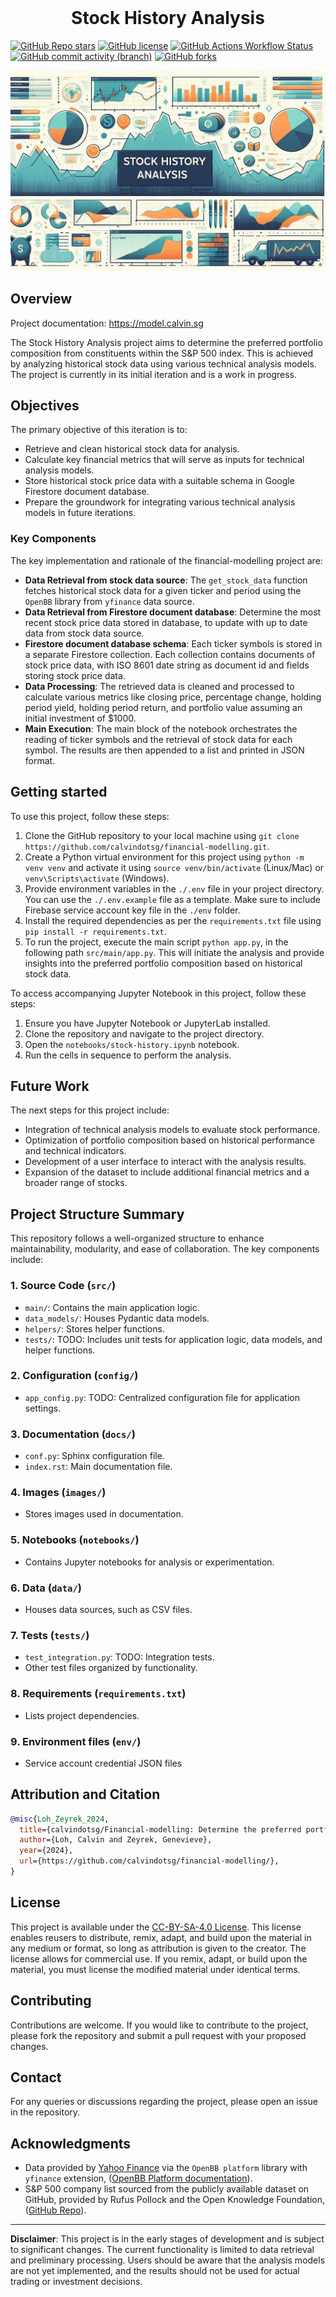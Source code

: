 <!-- PROJECT LOGO -->
<br />
<p align="center">
  <h1 align="center">Stock History Analysis</h1>
</p>
<!-- PROJECT LOGO -->

[![GitHub Repo stars](https://img.shields.io/github/stars/calvindotsg/financial-modelling)](https://github.com/calvindotsg/financial-modelling/stargazers)
[![GitHub license](https://img.shields.io/github/license/calvindotsg/financial-modelling)](./LICENSE)
[![GitHub Actions Workflow Status](https://img.shields.io/github/actions/workflow/status/calvindotsg/financial-modelling/documentation.yml)](https://github.com/calvindotsg/financial-modelling/actions/workflows/documentation.yml)
[![GitHub commit activity (branch)](https://img.shields.io/github/commit-activity/w/calvindotsg/financial-modelling/main)](https://github.com/calvindotsg/financial-modelling/commits/main/)
[![GitHub forks](https://img.shields.io/github/forks/calvindotsg/financial-modelling)](https://github.com/calvindotsg/financial-modelling/forks)


[![Project banner](images/project_banner.jpeg)](https://model.calvin.sg)

## Overview
Project documentation: https://model.calvin.sg

The Stock History Analysis project aims to determine the preferred portfolio composition from constituents within the S&P 500 index. This is achieved by analyzing historical stock data using various technical analysis models. The project is currently in its initial iteration and is a work in progress.

## Objectives
The primary objective of this iteration is to:
- Retrieve and clean historical stock data for analysis.
- Calculate key financial metrics that will serve as inputs for technical analysis models.
- Store historical stock price data with a suitable schema in Google Firestore document database.
- Prepare the groundwork for integrating various technical analysis models in future iterations.

### Key Components
The key implementation and rationale of the financial-modelling project are:
- **Data Retrieval from stock data source**: The `get_stock_data` function fetches historical stock data for a given ticker and period using the `OpenBB` library from `yfinance` data source.
- **Data Retrieval from Firestore document database**: Determine the most recent stock price data stored in database, to update with up to date data from stock data source.
- **Firestore document database schema**: Each ticker symbols is stored in a separate Firestore collection. Each collection contains documents of stock price data, with ISO 8601 date string as document id and fields storing stock price data.
- **Data Processing**: The retrieved data is cleaned and processed to calculate various metrics like closing price, percentage change, holding period yield, holding period return, and portfolio value assuming an initial investment of $1000.
- **Main Execution**: The main block of the notebook orchestrates the reading of ticker symbols and the retrieval of stock data for each symbol. The results are then appended to a list and printed in JSON format.

## Getting started
To use this project, follow these steps:
1. Clone the GitHub repository to your local machine using `git clone https://github.com/calvindotsg/financial-modelling.git`.
2. Create a Python virtual environment for this project using `python -m venv venv` and activate it using `source venv/bin/activate` (Linux/Mac) or `venv\Scripts\activate` (Windows).
3. Provide environment variables in the `./.env` file in your project directory. You can use the `./.env.example` file as a template. Make sure to include Firebase service account key file in the `./env` folder.
4. Install the required dependencies as per the `requirements.txt` file using `pip install -r requirements.txt`.
5. To run the project, execute the main script `python app.py`, in the following path `src/main/app.py`. This will initiate the analysis and provide insights into the preferred portfolio composition based on historical stock data.

To access accompanying Jupyter Notebook in this project, follow these steps:
1. Ensure you have Jupyter Notebook or JupyterLab installed.
2. Clone the repository and navigate to the project directory.
3. Open the `notebooks/stock-history.ipynb` notebook.
4. Run the cells in sequence to perform the analysis.

## Future Work
The next steps for this project include:
- Integration of technical analysis models to evaluate stock performance.
- Optimization of portfolio composition based on historical performance and technical indicators.
- Development of a user interface to interact with the analysis results.
- Expansion of the dataset to include additional financial metrics and a broader range of stocks.

## Project Structure Summary

This repository follows a well-organized structure to enhance maintainability, modularity, and ease of collaboration. The key components include:

### 1. Source Code (`src/`)

- `main/`: Contains the main application logic.
- `data_models/`: Houses Pydantic data models.
- `helpers/`: Stores helper functions.
- `tests/`: TODO: Includes unit tests for application logic, data models, and helper functions.

### 2. Configuration (`config/`)

- `app_config.py`: TODO: Centralized configuration file for application settings.

### 3. Documentation (`docs/`)

- `conf.py`: Sphinx configuration file.
- `index.rst`: Main documentation file.

### 4. Images (`images/`)

- Stores images used in documentation.

### 5. Notebooks (`notebooks/`)

- Contains Jupyter notebooks for analysis or experimentation.

### 6. Data (`data/`)

- Houses data sources, such as CSV files.

### 7. Tests (`tests/`)

- `test_integration.py`: TODO: Integration tests.
- Other test files organized by functionality.

### 8. Requirements (`requirements.txt`)

- Lists project dependencies.

### 9. Environment files (`env/`)

- Service account credential JSON files

## Attribution and Citation

```bibtex
@misc{Loh_Zeyrek_2024,
  title={calvindotsg/Financial-modelling: Determine the preferred portfolio composition from constituents within the S&P 500 index},
  author={Loh, Calvin and Zeyrek, Genevieve},
  year={2024},
  url={https://github.com/calvindotsg/financial-modelling/},
}
```

## License
This project is available under the [CC-BY-SA-4.0 License](LICENSE.md). This license enables reusers to distribute, remix, adapt, and build upon the material in any medium or format, so long as attribution is given to the creator. The license allows for commercial use. If you remix, adapt, or build upon the material, you must license the modified material under identical terms.

## Contributing
Contributions are welcome. If you would like to contribute to the project, please fork the repository and submit a pull request with your proposed changes.

## Contact
For any queries or discussions regarding the project, please open an issue in the repository.

## Acknowledgments
- Data provided by [Yahoo Finance](https://finance.yahoo.com/) via the `OpenBB platform` library with `yfinance` extension, ([OpenBB Platform documentation](https://docs.openbb.co/platform)).
- S&P 500 company list sourced from the publicly available dataset on GitHub, provided by Rufus Pollock and the Open Knowledge Foundation, ([GitHub Repo](https://github.com/datasets/s-and-p-500-companies/)).

---

**Disclaimer**: This project is in the early stages of development and is subject to significant changes. The current functionality is limited to data retrieval and preliminary processing. Users should be aware that the analysis models are not yet implemented, and the results should not be used for actual trading or investment decisions.
